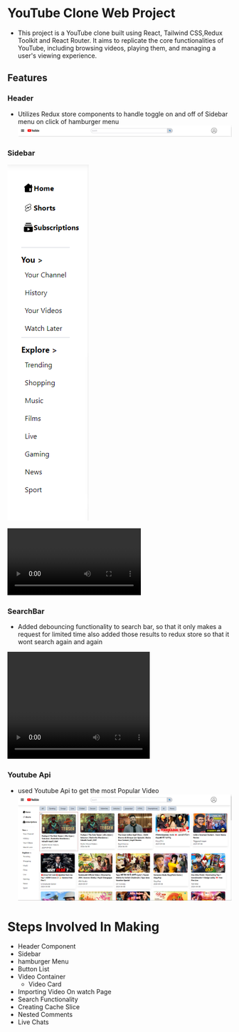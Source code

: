 # YouTube Clone Web Project
- This project is a YouTube clone built using React, Tailwind CSS,Redux Toolkit and React Router. It aims to replicate the core functionalities of YouTube, including browsing videos, playing them, and managing a user's viewing experience.

## Features

### Header
- Utilizes Redux store components to handle toggle on and off of Sidebar menu on click of hamburger menu
![Header](./For%20Readme/Screenshot%202024-04-09%20142450.png)

### Sidebar 
![Sidebar](./For%20Readme/Screenshot%202024-04-09%20142701.png)

![Sidebar](./For%20Readme/HumburgerToggle.mp4)

### SearchBar 
- Added debouncing functionality to  search bar, so that it only makes a request for limited time also added those results to redux store so that it wont search again and again

<video width="320" height="240" controls>
  <source src="./For%20Readme/Serach.mp4" type="video/mp4">
</video>

### Youtube Api 
- used Youtube Api to get the most Popular Video
![MainContainer](./For%20Readme/Screenshot%202024-04-09%20143452.png)












# Steps Involved In Making
- Header Component
- Sidebar
- hamburger Menu
- Button List
- Video Container   
    - Video Card
- Importing Video On watch Page 
- Search Functionality
- Creating Cache Slice
- Nested Comments
- Live Chats